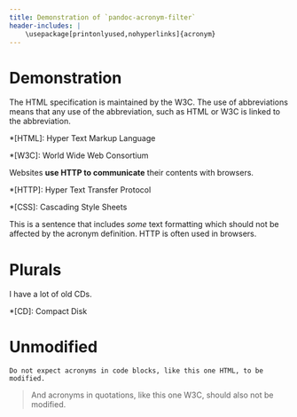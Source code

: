 ```yaml
---
title: Demonstration of `pandoc-acronym-filter`
header-includes: |
    \usepackage[printonlyused,nohyperlinks]{acronym}
---
```


# Demonstration

The HTML specification is maintained by the W3C. The use of abbreviations means that any use of the abbreviation, such as HTML or W3C is linked to the abbreviation.

*[HTML]: Hyper Text Markup Language

*[W3C]: World Wide Web Consortium

Websites **use HTTP to communicate** their contents with browsers.

*[HTTP]: Hyper Text Transfer Protocol

*[CSS]: Cascading Style Sheets

This is a sentence that includes *some* text formatting which should not be affected by the acronym definition. HTTP is often used in browsers.

# Plurals

I have a lot of old CDs.

*[CD]: Compact Disk

# Unmodified

```
Do not expect acronyms in code blocks, like this one HTML, to be modified.
```

> And acronyms in quotations, like this one W3C, should also not be modified.
